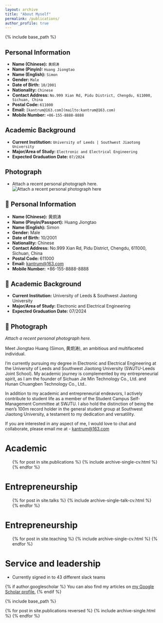 ```yaml
---
layout: archive
title: "About Myself"
permalink: /publications/
author_profile: true
---
```


{% include base_path %}
## Personal Information
- **Name (Chinese):** `黄炯涛`
- **Name (Pinyin):** `Huang Jiongtao`
- **Name (English):** `Simon`
- **Gender:** `Male`
- **Date of Birth:** `10/2001`
- **Nationality:** `Chinese`
- **Contact Address:** `No.999 Xian Rd, Pidu District, Chengdu, 611000, Sichuan, China`
- **Postal Code:** `611000`
- **Email:** `[kantrum@163.com](mailto:kantrum@163.com)`
- **Mobile Number:** `+86-155-8888-8888`

## Academic Background
- **Current Institution:** `University of Leeds | Southwest Jiaotong University`
- **Major/Area of Study:** `Electronic and Electrical Engineering`
- **Expected Graduation Date:** `07/2024`

## Photograph
- Attach a recent personal photograph here.
![Attach a recent personal photograph here](link-to-your-photograph.jpg)



## 📌 Personal Information
- **Name (Chinese):** 黄炯涛
- **Name (Pinyin/Passport):** Huang Jiongtao
- **Name (English):** Simon
- **Gender:** Male
- **Date of Birth:** 10/2001
- **Nationality:** Chinese
- **Contact Address:** No.999 Xian Rd, Pidu District, Chengdu, 611000, Sichuan, China
- **Postal Code:** 611000
- **Email:** [kantrum@163.com](mailto:kantrum@163.com)
- **Mobile Number:** +86-155-8888-8888

## 📘 Academic Background
- **Current Institution:** University of Leeds & Southwest Jiaotong University
- **Major/Area of Study:** Electronic and Electrical Engineering
- **Expected Graduation Date:** 07/2024

## 📸 Photograph
*Attach a recent personal photograph here.*




Meet Jiongtao Huang (Simon, 黄炯涛), an ambitious and multifaceted individual.

I’m currently pursuing my degree in Electronic and Electrical Engineering at the University of Leeds and Southwest Jiaotong University (SWJTU-Leeds Joint School). My academic journey is complemented by my entrepreneurial spirit, as I am the founder of Sichuan Jie Min Technology Co., Ltd. and Hunan Chuangben Technology Co., Ltd..

In addition to my academic and entrepreneurial endeavors, I actively contribute to student life as a member of the Student Campus Self-Management Committee at SWJTU. I also hold the distinction of being the men’s 100m record holder in the general student group at Southwest Jiaotong University, a testament to my dedication and versatility.

If you are interested in any aspect of me, I would love to chat and collaborate, please email me at - kantrum@163.com


Academic
======
  <ul>{% for post in site.publications %}
    {% include archive-single-cv.html %}
  {% endfor %}</ul>
  
Entrepreneurship
======
  <ul>{% for post in site.talks %}
    {% include archive-single-talk-cv.html %}
  {% endfor %}</ul>
  
Entrepreneurship
======
  <ul>{% for post in site.teaching %}
    {% include archive-single-cv.html %}
  {% endfor %}</ul>
  
Service and leadership
======
* Currently signed in to 43 different slack teams









{% if author.googlescholar %}
  You can also find my articles on <u><a href="{{author.googlescholar}}">my Google Scholar profile</a>.</u>
{% endif %}

{% include base_path %}

{% for post in site.publications reversed %}
  {% include archive-single.html %}
{% endfor %}
